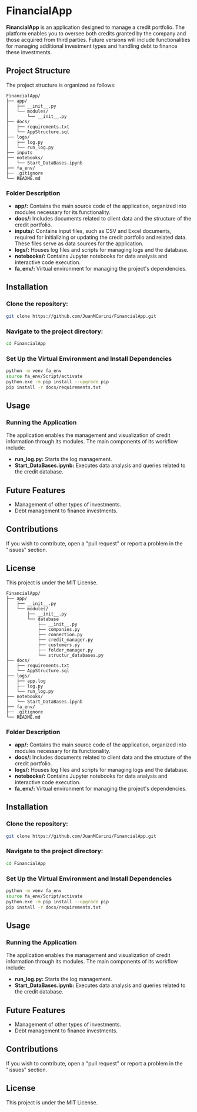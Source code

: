 # FinancialApp

**FinancialApp** is an application designed to manage a credit portfolio. The platform enables you to oversee both credits granted by the company and those acquired from third parties. Future versions will include functionalities for managing additional investment types and handling debt to finance these investments.

## Project Structure

The project structure is organized as follows:

```
FinancialApp/ 
├── app/
│   ├── __init__.py
│   └── modules/
│       └── __init__.py
├── docs/
│   ├── requirements.txt 
│   └── AppStructure.sql
├── logs/
│   ├── log.py
│   └── run_log.py
├── inputs
├── notebooks/
│   └── Start_DataBases.ipynb
├── fa_env/
├── .gitignore 
└── README.md
```

### Folder Description

- **app/:** Contains the main source code of the application, organized into modules necessary for its functionality.
- **docs/:** Includes documents related to client data and the structure of the credit portfolio.
- **inputs/:** Contains input files, such as CSV and Excel documents, required for initializing or updating the credit portfolio and related data. These files serve as data sources for the application.
- **logs/:** Houses log files and scripts for managing logs and the database.
- **notebooks/:** Contains Jupyter notebooks for data analysis and interactive code execution.
- **fa_env/:** Virtual environment for managing the project's dependencies.



## Installation

### Clone the repository:

```bash
git clone https://github.com/JuanMCarini/FinancialApp.git
```

### Navigate to the project directory:
```bash
cd FinancialApp
```

### Set Up the Virtual Environment and Install Dependencies
```bash
python -m venv fa_env
source fa_env/Script/activate
python.exe -m pip install --upgrade pip
pip install -r docs/requirements.txt
```

## Usage

### Running the Application

The application enables the management and visualization of credit information through its modules. The main components of its workflow include:

* **run_log.py:** Starts the log management.
* **Start_DataBases.ipynb:** Executes data analysis and queries related to the credit database.

## Future Features

* Management of other types of investments.
* Debt management to finance investments.

## Contributions

If you wish to contribute, open a "pull request" or report a problem in the "issues" section.

## License

This project is under the MIT License.
```
FinancialApp/
├── app/
│   ├── __init__.py
│   └── modules/
│       ├── __init__.py
│       └── database
│           ├── __init__.py
│           ├── companies.py
│           ├── connection.py
│           ├── credit_manager.py
│           ├── customers.py
│           ├── folder_manager.py
│           └── structur_databases.py
├── docs/
│   ├── requirements.txt
│   └── AppStructure.sql
├── logs/
│   ├── app.log
│   ├── log.py
│   └── run_log.py
├── notebooks/
│   └── Start_DataBases.ipynb
├── fa_env/
├── .gitignore
└── README.md
```

### Folder Description

- **app/:** Contains the main source code of the application, organized into modules necessary for its functionality.
- **docs/:** Includes documents related to client data and the structure of the credit portfolio.
- **logs/:** Houses log files and scripts for managing logs and the database.
- **notebooks/:** Contains Jupyter notebooks for data analysis and interactive code execution.
- **fa_env/:** Virtual environment for managing the project's dependencies.


## Installation

### Clone the repository:

```bash
git clone https://github.com/JuanMCarini/FinancialApp.git
```

### Navigate to the project directory:
```bash
cd FinancialApp
```

### Set Up the Virtual Environment and Install Dependencies
```bash
python -m venv fa_env
source fa_env/Script/activate
python.exe -m pip install --upgrade pip
pip install -r docs/requirements.txt
```

## Usage

### Running the Application

The application enables the management and visualization of credit information through its modules. The main components of its workflow include:

* **run_log.py:** Starts the log management.
* **Start_DataBases.ipynb:** Executes data analysis and queries related to the credit database.

## Future Features

* Management of other types of investments.
* Debt management to finance investments.

## Contributions

If you wish to contribute, open a "pull request" or report a problem in the "issues" section.

## License

This project is under the MIT License.